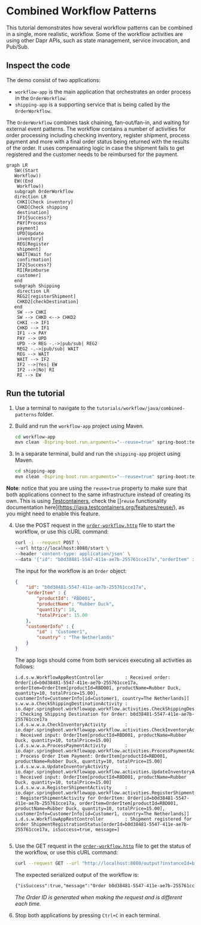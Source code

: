 # Combined Workflow Patterns

This tutorial demonstrates how several workflow patterns can be combined in a single, more realistic, workflow. Some of the workflow activities are using other Dapr APIs, such as state management, service invocation, and Pub/Sub.

## Inspect the code

The demo consist of two applications:

- `workflow-app` is the main application that orchestrates an order process in the `OrderWorkflow`.
- `shipping-app` is a supporting service that is being called by the `OrderWorkflow`.

The `OrderWorkflow` combines task chaining, fan-out/fan-in, and waiting for external event patterns. The workflow contains a number of activities for order processing including checking inventory, register shipment, process payment and more with a final order status being returned with the results of the order. It uses compensating logic in case the shipment fails to get registered and the customer needs to be reimbursed for the payment.

```mermaid
graph LR
   SW((Start
   Workflow))
   EW((End
    Workflow))
   subgraph OrderWorkflow
   direction LR
    CHKI[Check inventory]
    CHKD[Check shipping
    destination]
    IF1{Success?}
    PAY[Process
    payment]
    UPD[Update
    inventory]
    REG[Register
    shipment]
    WAIT[Wait for
    confirmation]
    IF2{Success?}
    RI[Reimburse
    customer]
   end
   subgraph Shipping
    direction LR
    REG2[registerShipment]
    CHKD2[checkDestination]
   end
    SW --> CHKI
    SW --> CHKD <--> CHKD2
    CHKI --> IF1
    CHKD --> IF1
    IF1 --> PAY
    PAY --> UPD
    UPD --> REG -.->|pub/sub| REG2
    REG2 -.->|pub/sub| WAIT
    REG --> WAIT
    WAIT --> IF2
    IF2 -->|Yes| EW
    IF2 -->|No| RI
    RI --> EW
```

## Run the tutorial

1. Use a terminal to navigate to the `tutorials/workflow/java/combined-patterns` folder.
2. Build and run the `workflow-app` project using Maven.

    ```bash
    cd workflow-app
    mvn clean -Dspring-boot.run.arguments="--reuse=true" spring-boot:test-run
    ```

3. In a separate terminal, build and run the `shipping-app` project using Maven. 

    ```bash
    cd shipping-app
    mvn clean -Dspring-boot.run.arguments="--reuse=true" spring-boot:test-run
    ```

**Note**: notice that you are using the `reuse=true` property to make sure that both applications connect to the same infrastructure instead of creating its own. This is using [Testcontainers](https://www.testcontainers.com), check the []`reuse` functionality documentation here](https://java.testcontainers.org/features/reuse/), as you might need to enable this feature. 

4. Use the POST request in the [`order-workflow.http`](./order-workflow.http) file to start the workflow, or use this cURL command:

    ```bash
    curl -i --request POST \
    --url http://localhost:8080/start \
    --header 'content-type: application/json' \
    --data '{"id": "b0d38481-5547-411e-ae7b-255761cce17a","orderItem" : {"productId": "RBD001","productName": "Rubber Duck","quantity": 10,"totalPrice": 15.00},"customerInfo" : {"id" : "Customer1","country" : "The Netherlands"}}'
    ```

    The input for the workflow is an `Order` object:

    ```json
    {
        "id": "b0d38481-5547-411e-ae7b-255761cce17a",
        "orderItem" : {
            "productId": "RBD001",
            "productName": "Rubber Duck",
            "quantity": 10,
            "totalPrice": 15.00
        },
        "customerInfo" : {
            "id" : "Customer1",
            "country" : "The Netherlands"
        }
    }
    ```

    The app logs should come from both services executing all activities as follows:

    ```text
    i.d.s.w.WorkflowAppRestController        : Received order: Order[id=b0d38481-5547-411e-ae7b-255761cce17a, orderItem=OrderItem[productId=RBD001, productName=Rubber Duck, quantity=10, totalPrice=15.00], customerInfo=CustomerInfo[id=Customer1, country=The Netherlands]]
    s.w.w.a.CheckShippingDestinationActivity : io.dapr.springboot.workflowapp.workflow.activities.CheckShippingDestinationActivity : Checking Shipping Destination for Order: b0d38481-5547-411e-ae7b-255761cce17a
    i.d.s.w.w.a.CheckInventoryActivity       : io.dapr.springboot.workflowapp.workflow.activities.CheckInventoryActivity : Received input: OrderItem[productId=RBD001, productName=Rubber Duck, quantity=10, totalPrice=15.00]
    i.d.s.w.w.a.ProcessPaymentActivity       : io.dapr.springboot.workflowapp.workflow.activities.ProcessPaymentActivity : Process Order Item Payment: OrderItem[productId=RBD001, productName=Rubber Duck, quantity=10, totalPrice=15.00]
    i.d.s.w.w.a.UpdateInventoryActivity      : io.dapr.springboot.workflowapp.workflow.activities.UpdateInventoryActivity : Received input: OrderItem[productId=RBD001, productName=Rubber Duck, quantity=10, totalPrice=15.00]
    i.d.s.w.w.a.RegisterShipmentActivity     : io.dapr.springboot.workflowapp.workflow.activities.RegisterShipmentActivity : RegisterShipmentActivity for OrderItem: Order[id=b0d38481-5547-411e-ae7b-255761cce17a, orderItem=OrderItem[productId=RBD001, productName=Rubber Duck, quantity=10, totalPrice=15.00], customerInfo=CustomerInfo[id=Customer1, country=The Netherlands]]
    i.d.s.w.WorkflowAppRestController        : Shipment registered for order ShipmentRegistrationStatus[orderId=b0d38481-5547-411e-ae7b-255761cce17a, isSuccess=true, message=]

    
    ```

5. Use the GET request in the [`order-workflow.http`](./order-workflow.http) file to get the status of the workflow, or use this cURL command:

    ```bash
    curl --request GET --url "http://localhost:8080/output?instanceId=b0d38481-5547-411e-ae7b-255761cce17a"
    ```

    The expected serialized output of the workflow is:

    ```txt
    {"isSuccess":true,"message":"Order b0d38481-5547-411e-ae7b-255761cce17a processed successfully."}
    ```

    *The Order ID is generated when making the request and is different each time.*

6. Stop both applications by pressing `Ctrl+C` in each terminal. 
